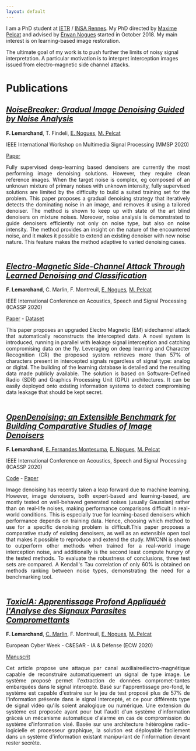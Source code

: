 ```yaml
---
layout: default
---
```



I am a PhD student at [IETR](https://www.ietr.fr/?lang=en) / [INSA Rennes](https://www.insa-rennes.fr/en.html). My PhD directed by [Maxime Pelcat](http://mpelcat.org/) and advised by [Erwan Nogues](https://www.linkedin.com/in/erwan-nogues-88090a5/) started in October 2018. My main interest is on learning-based image restoration.

The ultimate goal of my work is to push further the limits of noisy signal interpretation. A particular motivation is to interpret interception images issued from electro-magnetic side channel attacks. 

# Publications

## [_NoiseBreaker: Gradual Image Denoising Guided by Noise Analysis_](https://arxiv.org/pdf/2002.07487.pdf)

__F. Lemarchand__, T. Findeli, [E. Nogues](https://www.linkedin.com/in/erwan-nogues-88090a5/), [M. Pelcat](http://mpelcat.org/) 

IEEE International Workshop on Multimedia Signal Processing (MMSP 2020)

[Paper](https://arxiv.org/pdf/2002.07487.pdf) 

<div style="text-align: justify"> 
Fully supervised deep-learning based denoisers are currently the most performing image denoising solutions. However, they require clean reference images. When the target noise is complex, eg composed of an unknown mixture of primary noises with unknown intensity, fully supervised solutions are limited by the difficulty to build a suited training set for the problem. This paper proposes a gradual denoising strategy that iteratively detects the dominating noise in an image, and removes it using a tailored denoiser. The method is shown to keep up with state of the art blind denoisers on mixture noises. Moreover, noise analysis is demonstrated to guide denoisers efficiently not only on noise type, but also on noise intensity. The method provides an insight on the nature of the encountered noise, and it makes it possible to extend an existing denoiser with new noise nature. This feature makes the method adaptive to varied denoising cases.
</div>  
<br />


## [_Electro-Magnetic Side-Channel Attack Through Learned Denoising and Classification_](https://arxiv.org/pdf/1910.07201.pdf)

__F. Lemarchand__, C. Marlin, F. Montreuil, [E. Nogues](https://www.linkedin.com/in/erwan-nogues-88090a5/), [M. Pelcat](http://mpelcat.org/) 

IEEE International Conference on Acoustics, Speech and Signal Processing (ICASSP 2020)

[Paper](https://arxiv.org/pdf/1910.07201.pdf) - [Dataset](https://github.com/opendenoising/interception_dataset)

<div style="text-align: justify"> 
This paper proposes an upgraded Electro Magnetic (EM) sidechannel attack that automatically reconstructs the intercepted data. A novel system is introduced, running in parallel with leakage signal interception and catching compromising data on the fly. Leveraging on deep learning and Character Recognition (CR) the proposed system retrieves more than 57% of characters present in intercepted signals regardless of signal type: analog or digital. The building of the learning database is detailed and the resulting data made publicly available. The solution is based on Software-Defined Radio (SDR) and Graphics Processing Unit (GPU) architectures. It can be easily deployed onto existing information systems to detect compromising data leakage that should be kept secret.
</div>  
<br />


## [_OpenDenoising: an Extensible Benchmark for Building Comparative Studies of Image Denoisers_](https://arxiv.org/pdf/1910.08328.pdf)

__F. Lemarchand__, [E. Fernandes Montesuma](https://www.linkedin.com/in/eddardd/), [E. Nogues](https://www.linkedin.com/in/erwan-nogues-88090a5/), [M. Pelcat](http://mpelcat.org/) 

IEEE International Conference on Acoustics, Speech and Signal Processing (ICASSP 2020)

[Code](https://github.com/opendenoising/opendenoising-benchmark) - [Paper](https://arxiv.org/pdf/1910.08328.pdf) 

<div style="text-align: justify"> 
Image denoising has recently taken a leap forward due to machine learning. However, image denoisers, both expert-based and learning-based, are mostly tested on well-behaved generated noises (usually Gaussian) rather than on real-life noises, making performance comparisons difficult in real-world conditions. This is especially true for learning-based denoisers which performance depends on training data. Hence, choosing which method to use for a specific denoising problem is difficult.This paper proposes a comparative study of existing denoisers, as well as an extensible open tool that makes it possible to reproduce and extend the study. MWCNN is shown to outperform other methods when trained for a real-world image interception noise, and additionally is the second least compute hungry of the tested methods. To evaluate the robustness of conclusions, three test sets are compared. A Kendall's Tau correlation of only 60% is obtained on methods ranking between noise types, demonstrating the need for a benchmarking tool.
</div>  
<br />

## [_ToxicIA: Apprentissage Profond Appliquéà l'Analyse des Signaux Parasites Compromettants_](https://hal.archives-ouvertes.fr/hal-02378314/file/Lemarchand_IA%26D_camera_ready.pdf)

__F. Lemarchand__, [C. Marlin](https://www.linkedin.com/in/cyril-marlin-094a381/), F. Montreuil, [E. Nogues](https://www.linkedin.com/in/erwan-nogues-88090a5/), [M. Pelcat](http://mpelcat.org/) 

European Cyber Week - C&ESAR - IA & Défense (ECW 2020)

[Manuscrit](https://hal.archives-ouvertes.fr/hal-02378314/file/Lemarchand_IA%26D_camera_ready.pdf) 

<div style="text-align: justify"> 
Cet article propose une attaque par canal auxiliaireélectro-magnétique capable de reconstruire automatiquement un signal de type image. Le système proposé permet l'extraction de données compromet-tantes embarquées dans le signal intercepté. Basé sur l'apprentissage pro-fond, le système est capable d'extraire sur le jeu de test proposé plus de 57% de l'information présente dans le signal intercepté, et ce pour différents type de signal vidéo qu'ils soient analogique ou numérique. Une extension du système est proposée ayant pour but l'audit d'un système d'information grâceà un mécanisme automatique d'alarme en cas de compromission du système d'information visé. Basée sur une architecture hétérogène radio-logicielle et processeur graphique, la solution est déployable facilement dans un système d'information existant manipu-lant de l'information devant rester secrète.
</div>  
<br />
